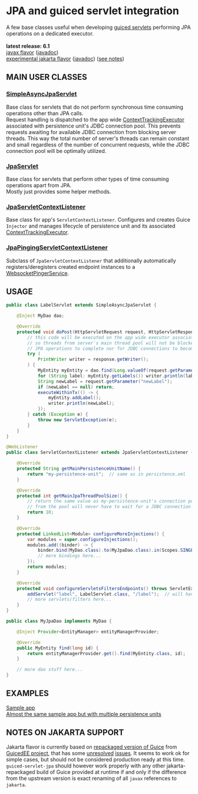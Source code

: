 # JPA and guiced servlet integration

A few base classes useful when developing [guiced servlets](https://github.com/morgwai/servlet-scopes) performing JPA operations on a dedicated executor.<br/>
<br/>
**latest release: 6.1**<br/>
[javax flavor](https://search.maven.org/artifact/pl.morgwai.base/guiced-servlet-jpa/6.1-javax/jar)
([javadoc](https://javadoc.io/doc/pl.morgwai.base/guiced-servlet-jpa/6.1-javax))<br/>
[experimental jakarta flavor](https://search.maven.org/artifact/pl.morgwai.base/guiced-servlet-jpa/6.1-jakarta-experimental/jar)
([javadoc](https://javadoc.io/doc/pl.morgwai.base/guiced-servlet-jpa/6.1-jakarta-experimental))
([see notes](#notes-on-jakarta-support))


## MAIN USER CLASSES

### [SimpleAsyncJpaServlet](src/main/java/pl/morgwai/base/servlet/guiced/jpa/SimpleAsyncJpaServlet.java)
Base class for servlets that do not perform synchronous time consuming operations other than JPA calls.<br/>
Request handling is dispatched to the app wide [ContextTrackingExecutor](https://github.com/morgwai/guice-context-scopes/blob/master/src/main/java/pl/morgwai/base/guice/scopes/ContextTrackingExecutor.java) associated with persistence unit's JDBC connection pool. This prevents  requests awaiting for available JDBC connection from blocking server threads. This way the total number of server's threads can remain constant and small regardless of the number of concurrent requests, while the JDBC connection pool will be optimally utilized.

### [JpaServlet](src/main/java/pl/morgwai/base/servlet/guiced/jpa/JpaServlet.java)
Base class for servlets that perform other types of time consuming operations apart from JPA.<br/>
Mostly just provides some helper methods.

### [JpaServletContextListener](src/main/java/pl/morgwai/base/servlet/guiced/jpa/JpaServletContextListener.java)
Base class for app's `ServletContextListener`. Configures and creates Guice `Injector` and manages lifecycle of persistence unit and its associated [ContextTrackingExecutor](https://github.com/morgwai/guice-context-scopes/blob/master/src/main/java/pl/morgwai/base/guice/scopes/ContextTrackingExecutor.java).

### [JpaPingingServletContextListener](src/main/java/pl/morgwai/base/servlet/guiced/jpa/JpaPingingServletContextListener.java)
Subclass of `JpaServletContextListener` that additionally automatically registers/deregisters created endpoint instances to a [WebsocketPingerService](https://github.com/morgwai/servlet-utils#main-user-classes).


## USAGE

```java
public class LabelServlet extends SimpleAsyncJpaServlet {

    @Inject MyDao dao;

    @Override
    protected void doPost(HttpServletRequest request, HttpServletResponse response) throws ServletException, IOException {
        // this code will be executed on the app wide executor associated with the persistent unit,
        // so threads from server's main thread pool will not be blocked waiting for
        // JPA operations to complete nor for JDBC connections to become available.
        try (
            PrintWriter writer = response.getWriter();
        ) {
            MyEntity myEntity = dao.find(Long.valueOf(request.getParameter("objectId")));
            for (String label: myEntity.getLabels()) writer.println(label);
            String newLabel = request.getParameter("newLabel");
            if (newLabel == null) return;
            executeWithinTx(() -> {
                myEntity.addLabel();
                writer.println(newLabel);
            });
        } catch (Exception e) {
            throw new ServletException(e);
        }
    }
}
```

```java
@WebListener
public class ServletContextListener extends JpaServletContextListener {

    @Override
    protected String getMainPersistenceUnitName() {
        return "my-persistence-unit";  // same as in persistence.xml
    }

    @Override
    protected int getMainJpaThreadPoolSize() {
        // return the same value as my-persistence-unit's connection pool size. This way threads
        // from the pool will never have to wait for a JDBC connection to become available
        return 10;
    }

    @Override
    protected LinkedList<Module> configureMoreInjections() {
        var modules = super.configureInjections();
        modules.add((binder) -> {
            binder.bind(MyDao.class).to(MyJpaDao.class).in(Scopes.SINGLETON);
            // more bindings here...
        });
        return modules;
    }

    @Override
    protected void configureServletsFiltersEndpoints() throws ServletException {
        addServlet("label", LabelServlet.class, "/label");  // will have its fields injected
        // more servlets/filters here...
    }
}
```

```java
public class MyJpaDao implements MyDao {

    @Inject Provider<EntityManager> entityManagerProvider;

    @Override
    public MyEntity find(long id) {
        return entityManagerProvider.get().find(MyEntity.class, id);
    }

    // more dao stuff here...
}
```


## EXAMPLES

[Sample app](sample)<br/>
[Almost the same sample app but with multiple persistence units](sample-multi-jpa)


## NOTES ON JAKARTA SUPPORT

Jakarta flavor is currently based on [repackaged version of Guice](https://github.com/GedMarc/GuicedEE-Services) from [GuicedEE project](https://guicedee.com/), that has some [unresolved](https://github.com/GedMarc/GuicedEE-Services/issues/16) [issues](https://github.com/GedMarc/GuicedEE-Services/issues/17). It seems to work ok for simple cases, but should not be considered production ready at this time.<br/>
`guiced-servlet-jpa` should however work properly with any other jakarta-repackaged build of Guice provided at runtime if and only if the difference from the upstream version is exact renaming of all `javax` references to `jakarta`.
